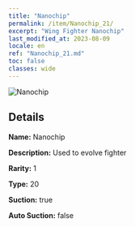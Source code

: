 ```yaml
---
title: "Nanochip"
permalink: /item/Nanochip_21/
excerpt: "Wing Fighter Nanochip"
last_modified_at: 2023-08-09
locale: en
ref: "Nanochip_21.md"
toc: false
classes: wide
---
```



 ![Nanochip](/images/item/Nanochip_p.png)



## Details

 **Name:** Nanochip 

 **Description:** Used to evolve fighter

 **Rarity:** 1 

 **Type:** 20 

 **Suction:** true 

 **Auto Suction:** false 


